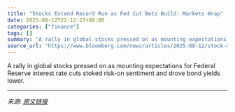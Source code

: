 ```yaml
---
title: "Stocks Extend Record Run as Fed Cut Bets Build: Markets Wrap"
date: 2025-08-12T22:12:27+08:00
categories: ["finance"]
tags: []
summary: "A rally in global stocks pressed on as mounting expectations for Federal Reserve interest rate cuts stoked risk-on sentiment and drove bond yields lower."
source_url: "https://www.bloomberg.com/news/articles/2025-08-12/stock-market-today-dow-s-p-live-updates"
---
```


A rally in global stocks pressed on as mounting expectations for Federal Reserve interest rate cuts stoked risk-on sentiment and drove bond yields lower.

---

*来源: [原文链接](https://www.bloomberg.com/news/articles/2025-08-12/stock-market-today-dow-s-p-live-updates)*
